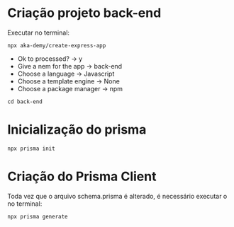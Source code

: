 # Criação projeto back-end

Executar no terminal:

```
npx aka-demy/create-express-app
```

* Ok to processed? -> y
* Give a nem for the app -> back-end
* Choose a language -> Javascript
* Choose a template engine -> None
* Choose a package manager -> npm

```
cd back-end
```

# Inicialização do prisma

```
npx prisma init
```

# Criação do Prisma Client

Toda vez que o arquivo schema.prisma é alterado, é necessário executar o no terminal:
```
npx prisma generate
```